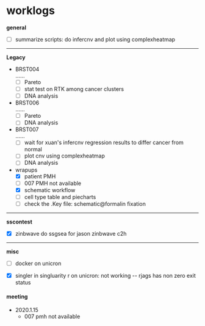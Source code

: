 # worklogs  

**general**

- [ ] summarize scripts: do infercnv and plot using complexheatmap

------
**Legacy**  

- BRST004  
  ……  
  - [ ] Pareto  
  - [ ] stat test on RTK among cancer clusters  
  - [ ] DNA analysis
- BRST006  
  ……  
  - [ ] Pareto  
  - [ ] DNA analysis
- BRST007  
  ……  
  - [ ] wait for xuan's infercnv regression results to differ cancer from normal  
  - [ ] plot cnv using complexheatmap  
  - [ ] DNA analysis
- wrapups  
  - [x] patient PMH  
  - [ ] 007 PMH not available
  - [x] schematic workflow
  - [ ] cell type table and piecharts  
  - [ ] check the .Key file: schematic@formalin fixation
  
------
**sscontest** 

  - [x] zinbwave do ssgsea for jason zinbwave c2h  

------
**misc**  
  - [ ] docker on unicron
  - [x] singler in singluarity r on unicron: not working -- rjags has non zero exit status





#### meeting

- 2020.1.15
  - 007 pmh not available